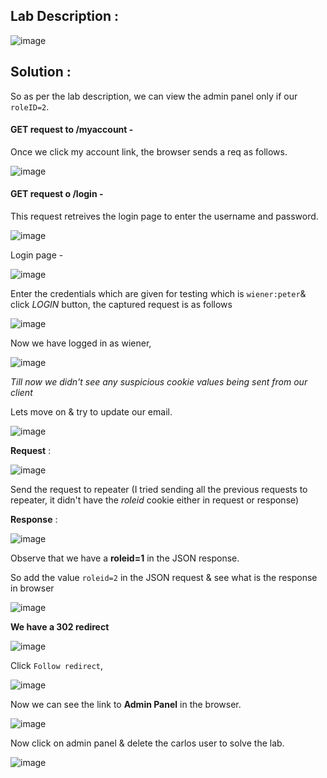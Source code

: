 ## Lab Description :

![image](https://github.com/sh3bu/Portswigger_labs/assets/67383098/bddb3540-e08c-4e1a-81d8-e2e5d2278405)


## Solution :

So as per the lab description, we can view the admin panel only if our `roleID=2`.

#### GET request to /myaccount - 

Once we click my account link, the browser sends a req as follows.

![image](https://github.com/sh3bu/Portswigger_labs/assets/67383098/0cf88a20-ed0e-427a-82c8-d463635f5ecc)

#### GET request o /login - 

This request retreives the login page to enter the username and password.

![image](https://github.com/sh3bu/Portswigger_labs/assets/67383098/c9cbb4dc-e266-4348-bef3-2ea6789209bf)

Login page -

![image](https://github.com/sh3bu/Portswigger_labs/assets/67383098/35fc29d1-5d2f-4544-a7cc-98ce5fb2e27b)

Enter the credentials which are given for testing which is `wiener:peter`& click *LOGIN* button, the captured request is as follows

![image](https://github.com/sh3bu/Portswigger_labs/assets/67383098/6e659f9b-9efc-457d-b6fd-d987a603e8ed)

Now we have logged in as wiener,

![image](https://github.com/sh3bu/Portswigger_labs/assets/67383098/04910894-9e36-4e42-94fd-ec7690d3f960)


*Till now we didn't see any suspicious cookie values being sent from our client*

Lets move on & try to update our email.

![image](https://github.com/sh3bu/Portswigger_labs/assets/67383098/7fe3f679-485c-48d6-be58-340ddd868aea)

**Request** :

![image](https://github.com/sh3bu/Portswigger_labs/assets/67383098/6befb46b-e7ba-495e-8cfc-ae28cda3c316)

Send the request to repeater (I tried sending all the previous requests to repeater, it didn't have the *roleid* cookie either in request or response)

**Response** :

![image](https://github.com/sh3bu/Portswigger_labs/assets/67383098/d26eb954-3b04-4bb6-a58b-4b57e8675acc)

Observe that we have a **roleid=1** in the JSON response.

So add the value `roleid=2` in the JSON request & see what is the response in browser

![image](https://github.com/sh3bu/Portswigger_labs/assets/67383098/617b56ee-0624-4bc1-92c8-1bb8a6dcf868)

**We have a 302 redirect**

![image](https://github.com/sh3bu/Portswigger_labs/assets/67383098/7afa9d88-9bf4-4276-baf6-17cba40a2458)

Click `Follow redirect`,

![image](https://github.com/sh3bu/Portswigger_labs/assets/67383098/4fb027eb-3aae-451d-bcd7-60fa1763682f)

Now we can see the link to **Admin Panel** in the browser.

![image](https://github.com/sh3bu/Portswigger_labs/assets/67383098/107c0c37-e2a1-40e2-b18a-67c6dafaf3c9)


Now click on admin panel & delete the carlos user to solve the lab.

![image](https://github.com/sh3bu/Portswigger_labs/assets/67383098/448da80e-2713-41e1-bba1-3e7864f50bed)

















